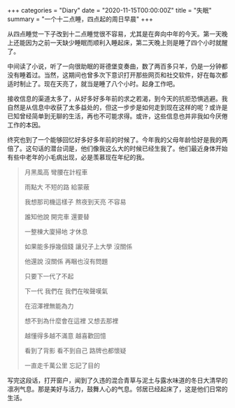 +++
categories = "Diary"
date = "2020-11-15T00:00:00Z"
title = "失眠"
summary = "一个十二点睡，四点起的周日早晨"
+++

从四点睡觉一下子改到十二点睡觉很不容易，尤其是在奔向中年的今天。第一天晚上还能因为之前一天缺少睡眠而顺利入睡起床，第二天晚上则是睡了四个小时就醒了。

中间读了小说，听了一向很助眠的哥德堡变奏曲，数了两百多只羊，仍是一分钟都没有睡着过。当然，这期间也曾多次下意识打开那些网页和社交软件，好在每次都适时制止了。现在天亮了，就当是睡了八个小时。起身工作吧。

接收信息的渠道太多了，从好多好多年前的求之若渴，到今天的抗拒恐惧逃避。我自然是从信息中收获了太多益处的，但这一步步是如何走到现在这样的呢？或许是已知曾经简单到无聊的生活，再也不可能求得。或许，这些信息也并非我如今厌倦工作的本因。

终究也到了一个能够回忆好多好多年前的时候了。今年我的父母年龄恰好是我的两倍了。这句话的潜台词是，他们像我这么大的时候已经生我了。他们最近身体开始有些中老年的小毛病出现，必是羡慕现在年纪的我。

> 月黑風高 彎腰在計程車
> 
> 雨點大 不短的路 給蒙蔽
> 
> 我想那司機這樣子 熬夜到天亮 不容易
> 
> 誰知他說 開完車 還要替
> 
> 一整棟大廈掃地 才休息
> 
> 如果能多掙幾個錢 讓兒子上大學 沒關係
> 
> 他還說 沒關係 再睏也沒有問題
> 
> 只要下一代了不起
> 
> 下一代 我們在 我們在唉聲嘆氣
> 
> 在沼澤裡無能為力
> 
> 想不到為什麼會在這裡 又想去那裡
> 
> 越懂得多越不滿意 越喜歡回憶
> 
> 看到了背影 看不到自己 路牌也都懷疑
> 
> 一直走千萬公里 忘記了目的

写完这段话，打开窗户，闻到了久违的混合青草与泥土与露水味道的冬日大清早的凛冽气息。那是美好与活力，鼓舞人心的气息。邻居已经起床了，这是他们日常的生活。

